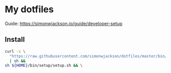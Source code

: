 # My dotfiles

Guide: https://simonwjackson.io/guide/developer-setup

## Install

```bash
curl -s \
  "https://raw.githubusercontent.com/simonwjackson/dotfiles/master/bin/dotfiles-cloner" \
  | sh &&
sh ${HOME}/bin/setup/setup.sh && \
```
